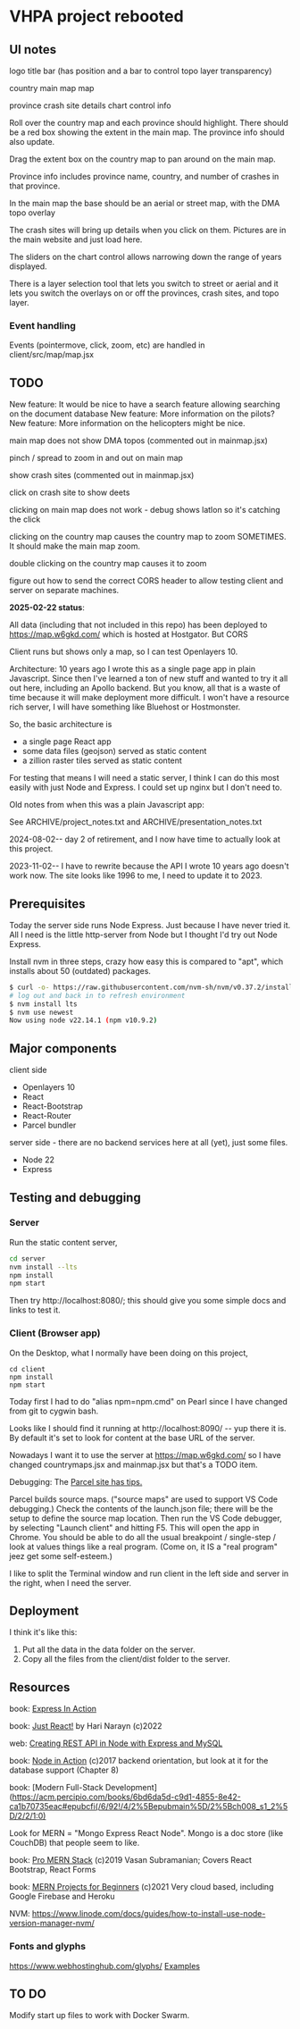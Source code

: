 # VHPA project rebooted

## UI notes

  logo             title bar (has position and a bar to control topo layer transparency)

 country           main map
   map  

province           crash site details          chart control
  info

Roll over the country map and each province should highlight. There should be a red box showing the extent
in the main map. The province info should also update. 

Drag the extent box on the country map to pan around on the main map.

Province info includes province name, country, and number of crashes in that province.

In the main map the base should be an aerial or street map, with the DMA topo overlay

The crash sites will bring up details when you click on them.
Pictures are in the main website and just load here.

The sliders on the chart control allows narrowing down the range of years displayed.

There is a layer selection tool that lets you switch to street or aerial and it lets you
switch the overlays on or off the provinces, crash sites, and topo layer.

### Event handling

Events (pointermove, click, zoom, etc) are handled in client/src/map/map.jsx

## TODO

New feature: It would be nice to have a search feature allowing searching on the document database
New feature: More information on the pilots?
New feature: More information on the helicopters might be nice.

main map does not show DMA topos (commented out in mainmap.jsx)

pinch / spread to zoom in and out on main map

show crash sites (commented out in mainmap.jsx)

click on crash site to show deets
  
clicking on main map does not work - debug shows latlon so it's catching the click

clicking on the country map causes the country map to zoom SOMETIMES. It should make the main map zoom.

double clicking on the country map causes it to zoom

figure out how to send the correct CORS header to allow testing client and server on separate machines.

**2025-02-22 status**:

All data (including that not included in this repo) has been deployed
to https://map.w6gkd.com/ which is hosted at Hostgator. But CORS

Client runs but shows only a map, so I can test Openlayers 10.

Architecture: 10 years ago I wrote this as a single page app in plain Javascript. Since then I've learned a ton of new stuff and wanted to try it all out here, including an Apollo backend. But you know, all that is a waste of time because it will make deployment more difficult. I won't have a resource rich server, I will have something like Bluehost or Hostmonster.

So, the basic architecture is

* a single page React app
* some data files (geojson) served as static content
* a zillion raster tiles served as static content

For testing that means I will need a static server, I think I can do this
most easily with just Node and Express. I could set up nginx but I don't need to.

Old notes from when this was a plain Javascript app:

See ARCHIVE/project_notes.txt
and ARCHIVE/presentation_notes.txt

2024-08-02-- day 2 of retirement, and I now have time to actually look at this project.

2023-11-02-- I have to rewrite because the API I wrote 10 years ago doesn't work now. 
The site looks like 1996 to me, I need to update it to 2023.

## Prerequisites

Today the server side runs Node Express. Just because I have never tried it. All I need is the little http-server from Node but I thought I'd try out Node Express.

Install nvm in three steps, crazy how easy this is compared to "apt", which installs about 50 (outdated) packages.

```bash
$ curl -o- https://raw.githubusercontent.com/nvm-sh/nvm/v0.37.2/install.sh | bash
# log out and back in to refresh environment
$ nvm install lts
$ nvm use newest
Now using node v22.14.1 (npm v10.9.2)
```

## Major components

client side

* Openlayers 10
* React
* React-Bootstrap
* React-Router
* Parcel bundler

server side - there are no backend services here at all (yet), just some files.

* Node 22
* Express

## Testing and debugging

### Server

Run the static content server,

```bash
cd server
nvm install --lts
npm install
npm start
```

Then try http://localhost:8080/; this should give you some simple docs and links to test it.

### Client (Browser app)

On the Desktop, what I normally have been doing on this project,

    cd client
    npm install
    npm start

Today first I had to do "alias npm=npm.cmd" on Pearl since I have changed from git to cygwin bash.

Looks like I should find it running at http://localhost:8090/ -- yup there it is. 
By default it's set to look for content at the base URL of the server.

Nowadays I want it to use the server at https://map.w6gkd.com/ so I have changed
countrymaps.jsx and mainmap.jsx but that's a TODO item.

Debugging: The [Parcel site has tips.](https://parceljs.org/recipes/debugging/) 

Parcel builds source maps. ("source maps" are used to support VS Code debugging.) Check the contents of the launch.json file; there will be the setup to define the source map location. Then run the VS Code debugger, by selecting "Launch client" and hitting F5. This will open the app in Chrome. You should be able to do all the usual breakpoint / single-step / look at values things like a real program. (Come on, it IS a "real program" jeez get some self-esteem.)

I like to split the Terminal window and run client in the left side and server in the right, when I need the server.

## Deployment

I think it's like this:

1. Put all the data in the data folder on the server.
2. Copy all the files from the client/dist folder to the server.

## Resources

book: [Express In Action](https://learning.oreilly.com/library/view/express-in-action/9781617292422/OEBPS/Text/kindle_split_001.html)

book: [Just React!](https://acm.percipio.com/books/4d3d2a3a-29d2-4672-8e1d-17eb80a6c7b3#epubcfi(/6/6!/4/2%5Bepubmain%5D/2%5Bintro%5D/8/3:112)) by Hari Narayn (c)2022

web: [Creating REST API in Node with Express and MySQL](https://dev.to/time2hack/creating-rest-api-in-node-js-with-express-and-mysql-21hk)

book: [Node in Action](https://acm.percipio.com/books/3fd43d52-8d0c-49ae-9802-43c65447dfce#epubcfi(/6/4!/4/2%5Bepubmain%5D/2%5Bg2eaae039-3fa1-4d43-9e2f-6b1b5949f648%5D/2/2/1:0)) (c)2017 backend orientation, but look at it for the database support (Chapter 8)

book: [Modern Full-Stack Development](https://acm.percipio.com/books/6bd6da5d-c9d1-4855-8e42-ca1b70735eac#epubcfi(/6/92!/4/2%5Bepubmain%5D/2%5Bch008_s1_2%5D/2/2/1:0)

Look for MERN = "Mongo Express React Node".
Mongo is a doc store (like CouchDB) that people seem to like.

book: [Pro MERN Stack](https://acm.percipio.com/books/bae08639-c985-47d7-9ad8-58a15dcb1402#epubcfi(/6/4!/4/2%5Bepubmain%5D/2%5Bg66aab88e-b283-4870-8aa1-1ce1c213b46b%5D/2/2/1:0)) (c)2019 Vasan Subramanian; Covers React Bootstrap, React Forms

book: [MERN Projects for Beginners](https://acm.percipio.com/books/cb85518c-3849-46a3-9424-ff4a3e28da46#epubcfi(/6/8!/4/2%5Bepubmain%5D/2%5Bch01lev1sec1%5D/2/2/1:0)) (c)2021 Very cloud based, including Google Firebase and Heroku

NVM: https://www.linode.com/docs/guides/how-to-install-use-node-version-manager-nvm/

### Fonts and glyphs

https://www.webhostinghub.com/glyphs/ [Examples](https://www.webhostinghub.com/glyphs/bootstrap/)

## TO DO

Modify start up files to work with Docker Swarm.
